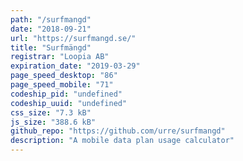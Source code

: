 ```yaml
---
path: "/surfmangd"
date: "2018-09-21"
url: "https://surfmangd.se/"
title: "Surfmängd"
registrar: "Loopia AB"
expiration_date: "2019-03-29"
page_speed_desktop: "86"
page_speed_mobile: "71"
codeship_pid: "undefined"
codeship_uuid: "undefined"
css_size: "7.3 kB"
js_size: "388.6 kB"
github_repo: "https://github.com/urre/surfmangd"
description: "A mobile data plan usage calculator"
---
```


